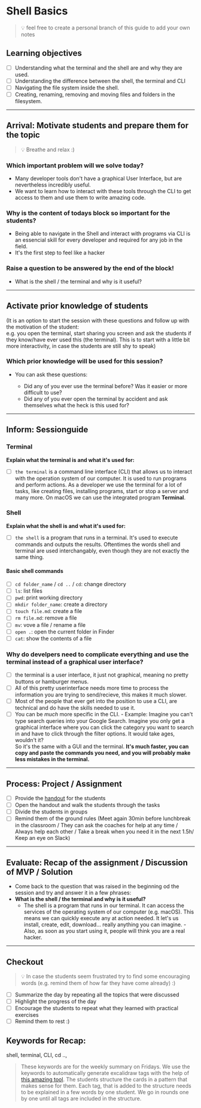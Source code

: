 # Shell Basics

> 💡 feel free to create a personal branch of this guide to add your own notes

## Learning objectives

- [ ] Understanding what the terminal and the shell are and why they are used.
- [ ] Understanding the difference between the shell, the terminal and CLI
- [ ] Navigating the file system inside the shell.
- [ ] Creating, renaming, removing and moving files and folders in the filesystem.

---

## Arrival: Motivate students and prepare them for the topic

> 💡 Breathe and relax :)

### Which important problem will we solve today?

- Many developer tools don't have a graphical User Interface, but are nevertheless incredibly useful. 
- We want to learn how to interact with these tools through the CLI to get access to them and use them to write amazing code.


### Why is the content of todays block so important for the students?

- Being able to navigate in the Shell and interact with programs via CLI is an essencial skill for every developer and required for any job in the field.
- It's the first step to feel like a hacker


### Raise a question to be answered by the end of the block!

- What is the shell / the terminal and why is it useful?

---

## Activate prior knowledge of students
(It is an option to start the session with these questions and follow up with the motivation of the student: <br>
e.g. you open the terminal, start sharing you screen and ask the students if they know/have ever used this (the terminal). This is to start with a little bit more interactivity, in case the students are still shy to speak) 

### Which prior knowledge will be used for this session?

- You can ask these questions:

    - Did any of you ever use the terminal before? Was it easier or more difficult to use?
    - Did any of you ever open the terminal by accident and ask themselves what the heck is this used for?

---

## Inform: Sessionguide

### Terminal

**Explain what the terminal is and what it's used for:**

- [ ] `the terminal` is a command line interface (CLI) that allows us to interact with the operation system of our computer. It is used to run programs and perform actions. As a developer we use the terminal for a lot of tasks, like creating files, installing programs, start or stop a server and many more. On macOS we can use the integrated program **Terminal**.

### Shell

**Explain what the shell is and what it's used for:**
- [ ] `the shell` is a program that runs in a terminal. It's used to execute commands and outputs the results. Oftentimes the words shell and terminal are used interchangably, even though they are not exactly the same thing.

#### Basic shell commands

- [ ] `cd folder_name` / `cd ..` / `cd`: change directory
- [ ] `ls`: list files
- [ ] `pwd`: print working directory
- [ ] `mkdir folder_name`: create a directory
- [ ] `touch file.md`: create a file
- [ ] `rm file.md`: remove a file
- [ ] `mv`: vove a file / rename a file
- [ ] `open .`: open the current folder in Finder
- [ ] `cat`: show the contents of a file

### Why do develpers need to complicate everything and use the terminal instead of a graphical user interface?

- [ ] the terminal is a user interface, it just not graphical, meaning no pretty buttons or hamburger menus.
- [ ] All of this pretty userinterface needs more time to process the information you are trying to send/recieve, this makes it much slower.
- [ ] Most of the people that ever get into the position to use a CLI, are technical and do have the skills needed to use it.
- [ ] You can be _much_ more specific in the CLI.
        - Example: Imagine you can't type search queries into your Google Search. Imagine you only get a graphical interface where you can click the category you want to search in and have to click through the filter options. It would take ages, wouldn't it?<br>
        So it's the same with a GUI and the terminal. **It's much faster, you can copy and paste the commands you need, and you will probably make less mistakes in the terminal.**
---

## Process: Project / Assignment

- [ ] Provide the [handout](shell-basics.md) for the students
- [ ] Open the handout and walk the students through the tasks
- [ ] Divide the students in groups
- [ ] Remind them of the ground rules (Meet again 30min before lunchbreak in the classroom / They can ask the coaches for help at any time / Always help each other / Take a break when you need it in the next 1.5h/ Keep an eye on Slack)

---

## Evaluate: Recap of the assignment / Discussion of MVP / Solution

- Come back to the question that was raised in the beginning od the session and try and answer it in a few phrases: <br>
- **What is the shell / the terminal and why is it useful?**
    - The shell is a program that runs in our terminal. It can access the services of the operating system of our computer (e.g. macOS). This means we can quickly execute any at action needed. It let's us install, create, edit, download... really anything you can imagine. - Also, as soon as you start using it, people will think you are a real hacker.

---

## Checkout

> 💡 In case the students seem frustrated try to find some encouraging words (e.g. remind them of how far they have come already) :)

- [ ] Summarize the day by repeating all the topics that were discussed
- [ ] Highlight the progress of the day
- [ ] Encourage the students to repeat what they learned with practical exercises
- [ ] Remind them to rest :)

## Keywords for Recap:

shell,
terminal,
CLI,
cd ..,


> These keywords are for the weekly summary on Fridays.
> We use the keywords to automatically generate excalidraw tags with the help of [this amazing tool](https://github.com/F-Kirchhoff/tag-cloud-generator).
> The students structure the cards in a pattern that makes sense for them. Each tag, that is added to the structure needs to be explained in a few words by one student. We go in rounds one by one until all tags are included in the structure.
